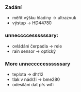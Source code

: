### Zadání
* měřit výšku hladiny -> ultrazvuk
* výstup -> HD44780

### unneccccessssssary:
 * ovládání čerpadla -> rele
 * rain sensor -> optický

### More unneccccessssssary
 * teplota -> dht12
 * tlak v nádrži -> bme280
 * odesílání dat přs wifi
